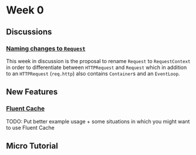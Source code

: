 # Week 0

## Discussions

### [Naming changes to `Request`](https://github.com/vapor/vapor/issues/1443)
This week in discussion is the proposal to rename `Request` to `RequestContext` in order to differentiate between `HTTPRequest` and `Request` which in addition to an `HTTPRequest` (`req.http`) also contains `Container`s and an `EventLoop`.

## New Features

### [Fluent Cache](https://github.com/vapor/fluent/pull/358)
TODO: Put better example usage + some situations in which you might want to use Fluent Cache

## Micro Tutorial
